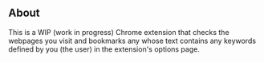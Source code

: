 ## About

This is a WIP (work in progress) Chrome extension that checks the webpages you visit and bookmarks any whose text contains any keywords defined by you (the user) in the extension's options page.
